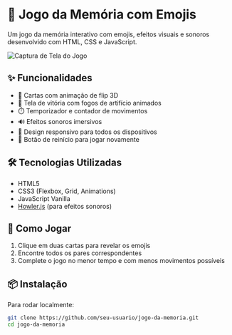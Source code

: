# 🧠 Jogo da Memória com Emojis

Um jogo da memória interativo com emojis, efeitos visuais e sonoros desenvolvido com HTML, CSS e JavaScript.

![Captura de Tela do Jogo](screenshot.png) <!-- Adicione uma imagem do seu jogo -->

## ✨ Funcionalidades

- 🔄 Cartas com animação de flip 3D
- 🎉 Tela de vitória com fogos de artifício animados
- ⏱️ Temporizador e contador de movimentos
- 🔊 Efeitos sonoros imersivos
- 📱 Design responsivo para todos os dispositivos
- 🔄 Botão de reinício para jogar novamente

## 🛠️ Tecnologias Utilizadas

- HTML5
- CSS3 (Flexbox, Grid, Animations)
- JavaScript Vanilla
- [Howler.js](https://howlerjs.com/) (para efeitos sonoros)

## 🚀 Como Jogar

1. Clique em duas cartas para revelar os emojis
2. Encontre todos os pares correspondentes
3. Complete o jogo no menor tempo e com menos movimentos possíveis

## 📦 Instalação

Para rodar localmente:

```bash
git clone https://github.com/seu-usuario/jogo-da-memoria.git
cd jogo-da-memoria
